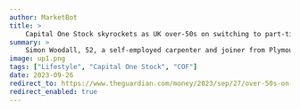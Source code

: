 ```yaml
---
author: MarketBot
title: >
    Capital One Stock skyrockets as UK over-50s on switching to part-time work
summary: >
    Simon Woodall, 52, a self-employed carpenter and joiner from Plymouth, says he worked “70 hours a week, for 30 years”, until he had a heart attack in June last year.
image: up1.png
tags: ["Lifestyle", "Capital One Stock", "COF"]
date: 2023-09-26
redirect_to: https://www.theguardian.com/money/2023/sep/27/over-50s-on-switching-to-part-time-work
redirect_enabled: true
---
```

